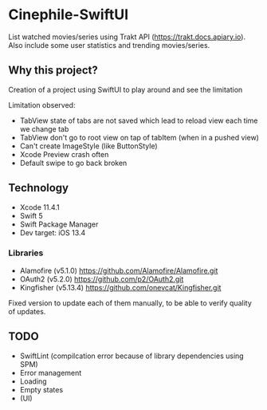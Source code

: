 # Cinephile-SwiftUI

List watched movies/series using Trakt API (https://trakt.docs.apiary.io). 
Also include some user statistics and trending movies/series.  

## Why this project? 

Creation of a project using SwiftUI to play around and see the limitation

Limitation observed: 
- TabView state of tabs are not saved which lead to reload view each time we change tab
- TabView don't go to root view on tap of tabItem (when in a pushed view)
- Can't create ImageStyle (like ButtonStyle)
- Xcode Preview crash often
- Default swipe to go back broken

## Technology

- Xcode 11.4.1
- Swift 5
- Swift Package Manager
- Dev target: iOS 13.4

### Libraries

- Alamofire (v5.1.0) https://github.com/Alamofire/Alamofire.git
- OAuth2 (v5.2.0) https://github.com/p2/OAuth2.git
- Kingfisher (v5.13.4) https://github.com/onevcat/Kingfisher.git

Fixed version to update each of them manually, to be able to verify quality of updates.

## TODO 

- SwiftLint (compilcation error because of library dependencies using SPM)
- Error management
- Loading
- Empty states
- (UI)
